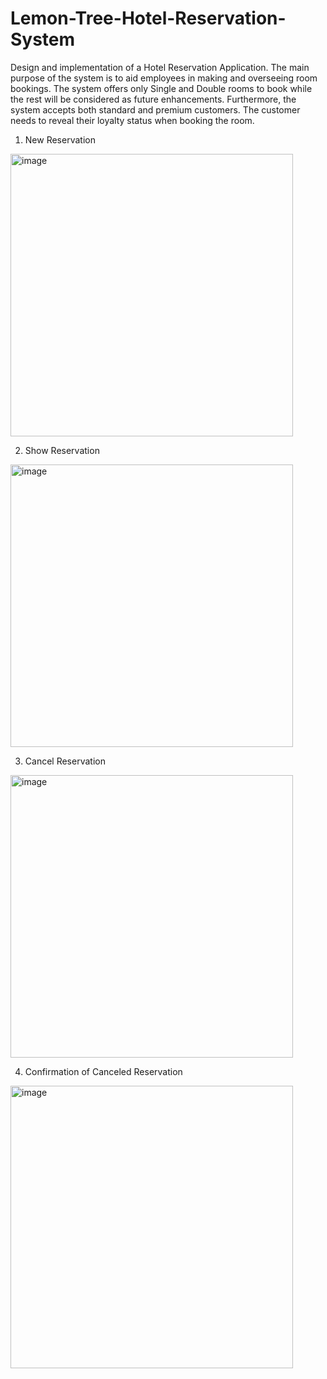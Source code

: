 # Lemon-Tree-Hotel-Reservation-System
Design and implementation of a Hotel Reservation Application. The main purpose of the system is to aid employees in making and overseeing room bookings. The system offers only Single and Double rooms to book while the rest will be considered as future enhancements. Furthermore, the system accepts both standard and premium customers. The customer needs to reveal their loyalty status when booking the room. 

1. New Reservation
<img width="452" alt="image" src="https://github.com/user-attachments/assets/e7525fbb-6482-461c-900b-06cde92d7dc3" />

2. Show Reservation
<img width="452" alt="image" src="https://github.com/user-attachments/assets/011347e2-f8b7-4c3d-b64e-14c308cc06ce" />

3. Cancel Reservation
<img width="452" alt="image" src="https://github.com/user-attachments/assets/0a47c974-dc73-4a3d-8829-5136a12fda5c" />

4. Confirmation of Canceled Reservation
<img width="452" alt="image" src="https://github.com/user-attachments/assets/ef797090-3f2e-4aea-9edf-aea539f02dba" />
